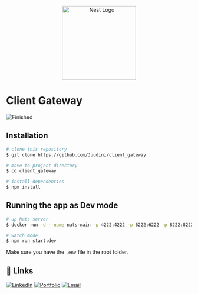 <p align="center">
  <a href="http://nestjs.com/" target="blank"><img src="https://nestjs.com/img/logo-small.svg" width="200" alt="Nest Logo" /></a>
</p>

# Client Gateway

![Finished](https://img.shields.io/badge/Status-In%20Progress-yellow)

## Installation

```bash
# clone this repository
$ git clone https://github.com/Juudini/client_gateway

# move to project directory
$ cd client_gateway

# install dependencies
$ npm install
```

## Running the app as Dev mode

```bash
# up Nats server
$ docker run -d --name nats-main -p 4222:4222 -p 6222:6222 -p 8222:8222 nats

# watch mode
$ npm run start:dev

```

Make sure you have the `.env` file in the root folder.

## 🔗 Links

<a href="https://www.linkedin.com/in/juandebandi/"><img alt="LinkedIn" title="LinkedIn" src="https://custom-icon-badges.demolab.com/badge/-LinkedIn-231b2e?style=for-the-badge&logoColor=F8D866&logo=LinkedIn"/></a>
<a href="https://juandebandi.dev/"><img alt="Portfolio" title="Portfolio" src="https://custom-icon-badges.demolab.com/badge/-|Portfolio-1F222E?style=for-the-badge&logoColor=F8D866&logo=link-external"/></a>
<a href="mailto:juudinidev@gmail.com">
<img src="https://custom-icon-badges.demolab.com/badge/-Email-231b2e?style=for-the-badge&logoColor=F8D866&logo=gmail" alt="Email">
</a>
